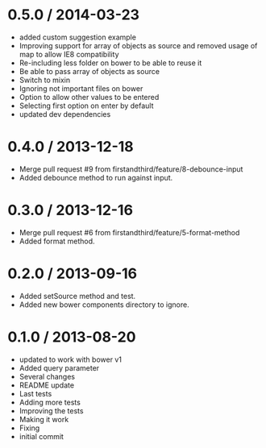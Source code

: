 
0.5.0 / 2014-03-23 
==================

  * added custom suggestion example
  * Improving support for array of objects as source and removed usage of map to allow IE8 compatibility
  * Re-including less folder on bower to be able to reuse it
  * Be able to pass array of objects as source
  * Switch to mixin
  * Ignoring not important files on bower
  * Option to allow other values to be entered
  * Selecting first option on enter by default
  * updated dev dependencies

0.4.0 / 2013-12-18 
==================

 * Merge pull request #9 from firstandthird/feature/8-debounce-input
 * Added debounce method to run against input.

0.3.0 / 2013-12-16 
==================

 * Merge pull request #6 from firstandthird/feature/5-format-method
 * Added format method.

0.2.0 / 2013-09-16 
==================

  * Added setSource method and test.
  * Added new bower components directory to ignore.

0.1.0 / 2013-08-20 
==================

  * updated to work with bower v1
  * Added query parameter
  * Several changes
  * README update
  * Last tests
  * Adding more tests
  * Improving the tests
  * Making it work
  * Fixing
  * initial commit

